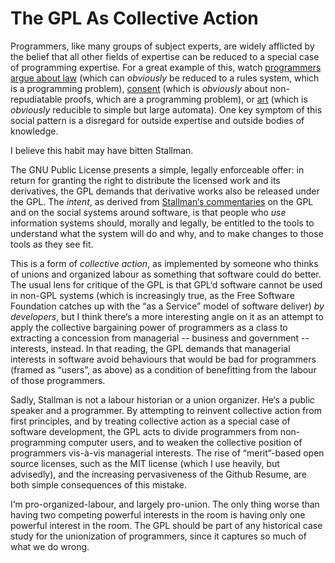 # The GPL As Collective Action

Programmers, like many groups of subject experts, are widely afflicted by the
belief that all other fields of expertise can be reduced to a special case of
programming expertise. For a great example of this, watch [programmers argue
about law](https://xkcd.com/1494/) (which can _obviously_ be reduced to a rules
system, which is a programming problem),
[consent](https://www.reddit.com/r/Bitcoin/comments/2e5a7k/could_the_blockchain_be_used_to_prove_consensual/)
(which is _obviously_ about non-repudiatable proofs, which are a programming
problem), or [art](https://github.com/google/deepdream) (which is _obviously_
reducible to simple but large automata). One key symptom of this social pattern
is a disregard for outside expertise and outside bodies of knowledge.

I believe this habit may have bitten Stallman.

The GNU Public License presents a simple, legally enforceable offer: in return
for granting the right to distribute the licensed work and its derivatives, the
GPL demands that derivative works also be released under the GPL. The _intent_,
as derived from
[Stallman‘s commentaries](http://www.gnu.org/philosophy/open-source-misses-the-point.en.html)
on the GPL and on the social systems around software, is that people who _use_
information systems should, morally and legally, be entitled to the tools to
understand what the system will do and why, and to make changes to those tools
as they see fit.

This is a form of _collective action_, as implemented by someone who thinks of
unions and organized labour as something that software could do better. The
usual lens for critique of the GPL is that GPL‘d software cannot be used in
non-GPL systems (which is increasingly true, as the Free Software Foundation
catches up with the “as a Service” model of software deliver) _by developers_,
but I think there‘s a more interesting angle on it as an attempt to apply the
collective bargaining power of programmers as a class to extracting a
concession from managerial -- business and government -- interests, instead. In
that reading, the GPL demands that managerial interests in software avoid
behaviours that would be bad for programmers (framed as “users”, as above) as a
condition of benefitting from the labour of those programmers.

Sadly, Stallman is not a labour historian or a union organizer. He‘s a public
speaker and a programmer. By attempting to reinvent collective action from
first principles, and by treating collective action as a special case of
software development, the GPL acts to divide programmers from non-programming
computer users, and to weaken the collective position of programmers vis-à-vis
managerial interests. The rise of “merit”-based open source licenses, such as
the MIT license (which I use heavily, but advisedly), and the increasing
pervasiveness of the Github Resume, are both simple consequences of this
mistake.

I‘m pro-organized-labour, and largely pro-union. The only thing worse than
having two competing powerful interests in the room is having only one powerful
interest in the room. The GPL should be part of any historical case study for
the unionization of programmers, since it captures so much of what we do wrong.
